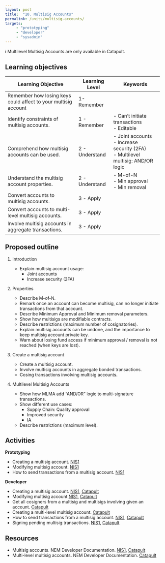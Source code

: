 ```yaml
---
layout: post
title:  "10. Multisig Accounts"
permalink: /units/multisig-accounts/
targets: 
     - "prototyping"
     - "developer"
     - "sysadmin"
---
```


  ℹ️ Multilevel Multisig Accounts are only available in Catapult.

## Learning objectives 

| Learning Objective | Learning Level | Keywords |
| --- | --- | --- |
| Remember how losing keys could affect to your multisig account | 1- Remember | |
| Identify constraints of multisig accounts. | 1 - Remember | - Can’t initiate transactions <br>- Editable |
| Comprehend how multisig accounts can be used. | 2 - Understand  | - Joint accounts <br> - Increase security (2FA) <br> - Multilevel multisig: AND/OR logic |
| Understand the multisig account properties. | 2 - Understand | - M-of-N <br> - Min approval <br>- Min removal |
| Convert accounts to multisig accounts. | 3 - Apply |  | 
| Convert accounts to multi-level multisig accounts. | 3 - Apply | |
| Involve multisig accounts in aggregate transactions. | 3 - Apply | 

## Proposed outline

1. Introduction
    * Explain multisig account usage:
        - Joint accounts
        - Increase security (2FA)
        
2. Properties 
    * Describe M-of-N.
    * Remark once an account can become multisig, can no longer initiate transactions from that account.
    * Describe Minimum Approval and Minimum removal parameters.
    * Show how multisigs are modifiable contracts.
    * Describe restrictions (maximum number of cosignatories).
    * Explain multisig accounts can be undone, and the importance to keep multisig account private key.
    * Warn about losing fund access if minimum approval / removal is not reached (when keys are lost).

3. Create a multisig account
    * Create a multisig account.
    * Involve multisig accounts in aggregate bonded transactions.
    * Cosing transactions involving multisig accounts.

4. Multilevel Multisig Accounts
    * Show how MLMA add “AND/OR” logic to multi-signature transactions.
    * Show different use cases:
        - Supply Chain: Quality approval
        - Improved security
        - IA
    * Describe restrictions (maximum level).


## Activities

**Prototyping**                                                                                                                                                                                                                                                                            
* Creating a multisig account. [NIS1](http://docs.nem.io/en/nanowallet/multisignature-multiuser/multisig-create)  
* Modifying multisig account. [NIS1](http://docs.nem.io/en/nanowallet/multisignature-multiuser/multisig-create)
* How to send transactions from a multisig account. [NIS1](http://docs.nem.io/en/nanowallet/multisignature-multiuser/how-to-send-multisig)

**Developer**                                                                                                                                                                                                                                                                              
* Creating a multisig account. [NIS1](https://nemproject.github.io/nem-library-docs/guide/account/#how-to-convert-a-normal-account-into-multisig-account),  [Catapult](https://nemtech.github.io/guides/account/converting-an-account-to-multisig.html)
* Modifying multisig account [NIS1](https://nemproject.github.io/nem-library-docs/guide/account/#how-to-convert-a-normal-account-into-multisig-account), [Catapult](https://nemtech.github.io/guides/account/modifying-a-multisig-account.html)
* Get all cosigners from a multisig and multisigs involving given an account.                                                         [Catapult](https://nemtech.github.io/guides/account/converting-an-account-to-multisig.html)
* Creating a multi-level multisig account. [Catapult](https://nemtech.github.io/guides/account/creating-a-multi-level-multisig-account.html)
* How to send transactions from a multisig account. [NIS1](https://nemproject.github.io/nem-library-docs/guide/transaction/#how-to-create-a-multisig-transaction), [Catapult](https://nemtech.github.io/guides/transaction/sending-a-multisig-transaction.html)
* Signing pending multisig transactions. [NIS1](https://nemproject.github.io/nem-library-docs/guide/account/#how-to-sign-unconfirmed-multisig-transactions), [Catapult](https://nemtech.github.io/guides/transaction/signing-announced-aggregate-bonded-transactions.html)

## Resources

*  Multisig accounts. NEM Developer Documentation. [NIS1](http://docs.nem.io/en/nanowallet/multisignature-multiuser), [Catapult](https://nemtech.github.io/concepts/multisig-account.html)
* Multi-level multisig accounts. NEM Developer Documentation. [Catapult](https://nemtech.github.io/concepts/multi-level-multisig-account.html#)